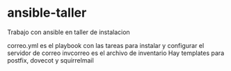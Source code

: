# ansible-taller
Trabajo con ansible en taller de instalacion

correo.yml es el playbook con las tareas para instalar y configurar el servidor de correo
invcorreo es el archivo de inventario
Hay templates para postfix, dovecot y squirrelmail
